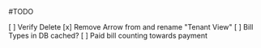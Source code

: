 #TODO

[ ] Verify Delete
[x] Remove Arrow from and rename "Tenant View"
[ ] Bill Types in DB cached?
[ ] Paid bill counting towards payment